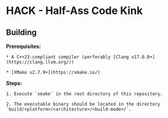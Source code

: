 # HACK - Half-Ass Code Kink

## Building

**Prerequisites:**
	
	* A C++23-compliant compiler (perferably [Clang v17.0.0+](https://clang.llvm.org/))
	
	* [XMake v2.7.9+](https://xmake.io/)

**Steps:**
	
	1. Execute `xmake` in the root directory of this repository.
	
	2. The executable binary should be located in the directory `build/<platform>/<architecture>/<build-mode>/`.
